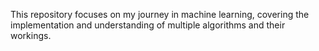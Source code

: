 This repository focuses on my journey in machine learning, covering the implementation and understanding of multiple algorithms and their workings.
